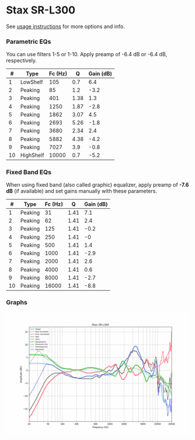 # Stax SR-L300
See [usage instructions](https://github.com/jaakkopasanen/AutoEq#usage) for more options and info.

### Parametric EQs
You can use filters 1-5 or 1-10. Apply preamp of -6.4 dB or -6.4 dB, respectively.

|   # | Type      |   Fc (Hz) |    Q |   Gain (dB) |
|-----|-----------|-----------|------|-------------|
|   1 | LowShelf  |       105 | 0.7  |         6.4 |
|   2 | Peaking   |        85 | 1.2  |        -3.2 |
|   3 | Peaking   |       401 | 1.38 |         1.3 |
|   4 | Peaking   |      1250 | 1.87 |        -2.8 |
|   5 | Peaking   |      1862 | 3.07 |         4.5 |
|   6 | Peaking   |      2693 | 5.26 |        -1.8 |
|   7 | Peaking   |      3680 | 2.34 |         2.4 |
|   8 | Peaking   |      5882 | 4.38 |        -4.2 |
|   9 | Peaking   |      7027 | 3.9  |        -0.8 |
|  10 | HighShelf |     10000 | 0.7  |        -5.2 |

### Fixed Band EQs
When using fixed band (also called graphic) equalizer, apply preamp of **-7.6 dB** (if available) and set gains manually with these parameters.

|   # | Type    |   Fc (Hz) |    Q |   Gain (dB) |
|-----|---------|-----------|------|-------------|
|   1 | Peaking |        31 | 1.41 |         7.1 |
|   2 | Peaking |        62 | 1.41 |         2.4 |
|   3 | Peaking |       125 | 1.41 |        -0.2 |
|   4 | Peaking |       250 | 1.41 |        -0   |
|   5 | Peaking |       500 | 1.41 |         1.4 |
|   6 | Peaking |      1000 | 1.41 |        -2.9 |
|   7 | Peaking |      2000 | 1.41 |         2.6 |
|   8 | Peaking |      4000 | 1.41 |         0.6 |
|   9 | Peaking |      8000 | 1.41 |        -2.7 |
|  10 | Peaking |     16000 | 1.41 |        -8.8 |

### Graphs
![](./Stax%20SR-L300.png)
